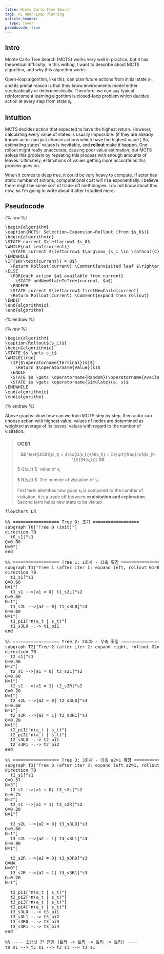 ```yaml
---
title: Monte Carlo Tree Search
tags: RL Open-Loop Planning
article_header:
  type: cover
pseudocode: true
---
```


## Intro

Monte Carlo Tree Search (MCTS) works very well in practice, but it has theoretical difficulty.
In this writing, I want to describe about MCTS algorithm, and why this algorithm works.

Open-loop algorithm, like this, can plan future actions from initial state $s_1$, and its primal reason is that they know environments model either stochastically or deterministically. Therefore, we can say typical reinforcement learning algorithm is closed-loop problem which decides action at every step from state $s_t$.

## Intuition

MCTS decides action that expected to have the highest return. However, calculating every value of states is usually impossible. (if they are already known actor can just choose actions which have the highest value.) So, estimating states' values is inevitable, and **rollout** make it happen. One rollout might really unaccurate, causing poor value estimation, but MCTS solves this problem by repeating this process with enough amounts of leaves. Ultimately, estimations of values getting more accurate as this process goes on.

When it comes to deep tree, it could be very heavy to compute. If actor has static number of actions, computational cost will rise exponentially. I believe there might be some sort of trade-off methologies. I do not know about this now, so I'm going to write about it after I studied more.


## Pseudocode

{% raw %}
<pre class="pseudocode">
\begin{algorithm}
\caption{MCTS: Selection–Expansion–Rollout (from $s_0$)}
\begin{algorithmic}
\STATE current $\leftarrow$ $s_0$
\WHILE{not Leaf(current)}
  \STATE current $\leftarrow$ $\arg\max_{s_i \in \mathcal{C}(\text{current})}\; \text{UCB1}(s_i)$
\ENDWHILE
\IF{$N(\text{current}) = 0$}
  \Return Rollout(current) \Comment{unvisited leaf $\rightarrow$ rollout}
\ELSE
  \FOR{each action $a$ available from current}
    \STATE addNewStateToTree(current, $a$)
  \ENDFOR
  \STATE current $\leftarrow$ firstNewChild(current)
  \Return Rollout(current) \Comment{expand then rollout}
\ENDIF
\end{algorithmic}
\end{algorithm}
</pre>
{% endraw %}

{% raw %}
<pre class="pseudocode">
\begin{algorithm}
\caption{Rollout$(s_i)$}
\begin{algorithmic}
\STATE $s \gets s_i$
\WHILE{true}
  \IF{$\operatorname{Terminal}(s)$}
    \Return $\operatorname{Value}(s)$
  \ENDIF
  \STATE $a \gets \operatorname{Random}(\operatorname{AvailableActions}(s))$
  \STATE $s \gets \operatorname{Simulate}(a, s)$
\ENDWHILE
\end{algorithmic}
\end{algorithm}
</pre>
{% endraw %}

Above graphs show how can we train MCTS step by step, then actor can choose action with highest value. values of nodes are determined as weighted average of its leaves' values with regard to the number of visitation.

> ### UCB1
>
> $$
> \text{UCB1}(s_t) = \frac{Q(s_t)}{N(s_t)} + C\sqrt{\frac{ln(N(s_{t-1}))}{N(s_t)}}
> $$
>
> $ Q(s_t) $: value of $s_t$
>
> $ N(s_t) $: The number of visitation of $s_t$
>
> First term identifies how good $s_t$ is compared to the number of visitation, it is a trade off between **exploitation and exploration**.<br>
> Second term helps new state to be visited

<pre class="mermaid">
flowchart LR

%% ================== Tree 0: 초기 ==================
subgraph T0["Tree 0 (init)"]
direction TB
  t0_s1["s1<br/>Q=0.00<br/>N=0"]
end

%% ================== Tree 1: 1회차 - 좌측 확장 ==================
subgraph T1["Tree 1 (after iter 1: expand left, rollout G1=0.60)"]
direction TB
  t1_s1["s1<br/>Q=0.60<br/>N=1"]
  t1_s1 -->|a1 = 0| t1_s2L["s2<br/>Q=0.60<br/>N=1"]
  t1_s2L -->|a2 = 0| t1_s3L0["s3<br/>Q=0.60<br/>N=1"]
  t1_pi1["π(a_t &#124; s_t)"]
  t1_s3L0 -.-> t1_pi1
end

%% ================== Tree 2: 2회차 - 우측 확장 ==================
subgraph T2["Tree 2 (after iter 2: expand right, rollout G2=0.20)"]
direction TB
  t2_s1["s1<br/>Q=0.40<br/>N=2"]
  t2_s1 -->|a1 = 0| t2_s2L["s2<br/>Q=0.60<br/>N=1"]
  t2_s1 -->|a1 = 1| t2_s2R["s2<br/>Q=0.20<br/>N=1"]
  t2_s2L -->|a2 = 0| t2_s3L0["s3<br/>Q=0.60<br/>N=1"]
  t2_s2R -->|a2 = 1| t2_s3R1["s3<br/>Q=0.20<br/>N=1"]
  t2_pi1["π(a_t &#124; s_t)"]
  t2_pi2["π(a_t &#124; s_t)"]
  t2_s3L0 -.-> t2_pi1
  t2_s3R1 -.-> t2_pi2
end

%% ================== Tree 3: 3회차 - 좌측 a2=1 확장 ==================
subgraph T3["Tree 3 (after iter 3: expand left a2=1, rollout G3=0.90)"]
direction TB
  t3_s1["s1<br/>Q=0.57<br/>N=3"]
  t3_s1 -->|a1 = 0| t3_s2L["s2<br/>Q=0.75<br/>N=2"]
  t3_s1 -->|a1 = 1| t3_s2R["s2<br/>Q=0.20<br/>N=1"]

  t3_s2L -->|a2 = 0| t3_s3L0["s3<br/>Q=0.60<br/>N=1"]
  t3_s2L -->|a2 = 1| t3_s3L1["s3<br/>Q=0.90<br/>N=1"]

  t3_s2R -->|a2 = 0| t3_s3R0["s3<br/>Q=NA<br/>N=0"]
  t3_s2R -->|a2 = 1| t3_s3R1["s3<br/>Q=0.20<br/>N=1"]

  t3_pi1["π(a_t &#124; s_t)"]
  t3_pi2["π(a_t &#124; s_t)"]
  t3_pi3["π(a_t &#124; s_t)"]
  t3_pi4["π(a_t &#124; s_t)"]
  t3_s3L0 -.-> t3_pi1
  t3_s3L1 -.-> t3_pi2
  t3_s3R0 -.-> t3_pi3
  t3_s3R1 -.-> t3_pi4
end

%% ---- 스냅샷 간 진행 (트리 -> 트리 -> 트리 -> 트리) ----
t0_s1 --> t1_s1 --> t2_s1 --> t3_s1
</pre>

